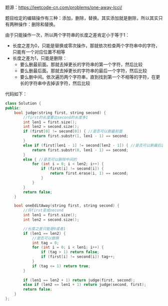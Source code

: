 题源：https://leetcode-cn.com/problems/one-away-lcci/

题目给定的编辑操作有三种：添加，删除，替换。其实添加就是删除，所以其实只有两种操作：删除和替换。

由于只能操作一次，所以两个字符串的长度之差肯定小于等于1：

- 长度之差为0，只能是替换或零次操作，那就依次检查两个字符串中的字符，只能有一个对应位置不相等
- 长度之差为1，只能是删除：
  - 要么删最前面。那就去掉更长的字符串的第一个字符，然后比较
  - 要么删最后面。那就去掉更长的字符串的最后一个字符，然后比较
  - 要么删中间。依次遍历两个字符串，直到找到第一个不相等的字符，在更长的字符串中去掉该字符，然后比较

代码如下：

```c++
class Solution {
public:
    bool judge(string first, string second) {
        //first的长度要比second的长度多1
        int len1 = first.size();
        int len2 = second.size();
        if (first[0] != second[0]) { //是否可以删最前面
            return first.substr(1, len1 - 1) == second;
        }
        else if (first[len1 - 1] != second[len2 - 1]) { //是否可以删最后面
            return first.substr(0, len1 - 1) == second;
        }
        else { //是否可以删除中间的
            for (int i = 0; i < len2; i++) {
                if (first[i] != second[i]) {
                    return first.erase(i, 1) == second;
                }
            }
        }
        return false;
    }

    bool oneEditAway(string first, string second) {
        //将first变成second
        int len1 = first.size();
        int len2 = second.size();

        //长度之差只能是0或者1
        if (len1 == len2) {
            //是否可以替换
            int tag = 0;
            for (int i = 0; i < len1; i++) {
                if (tag > 1) return false;
                if (first[i] != second[i]) tag++;
            }
            if (tag <= 1) return true;
        }
       
        if (len1 == len2 + 1) return judge(first, second);
        else if (len2 == len1 + 1) return judge(second, first);
        return false;
    }
};
```


